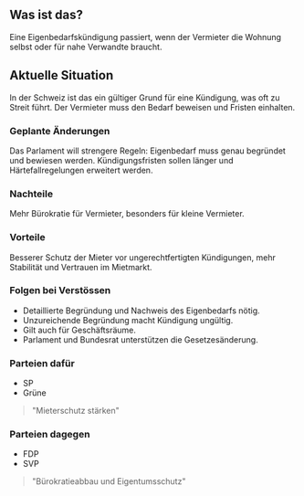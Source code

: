 ## Was ist das?
Eine Eigenbedarfskündigung passiert, wenn der Vermieter die Wohnung selbst oder für nahe Verwandte braucht.

## Aktuelle Situation
In der Schweiz ist das ein gültiger Grund für eine Kündigung, was oft zu Streit führt. Der Vermieter muss den Bedarf beweisen und Fristen einhalten.

### Geplante Änderungen
Das Parlament will strengere Regeln: Eigenbedarf muss genau begründet und bewiesen werden. Kündigungsfristen sollen länger und Härtefallregelungen erweitert werden.

### Nachteile
Mehr Bürokratie für Vermieter, besonders für kleine Vermieter.

### Vorteile
Besserer Schutz der Mieter vor ungerechtfertigten Kündigungen, mehr Stabilität und Vertrauen im Mietmarkt.

### Folgen bei Verstössen
- Detaillierte Begründung und Nachweis des Eigenbedarfs nötig.
- Unzureichende Begründung macht Kündigung ungültig.
- Gilt auch für Geschäftsräume.
- Parlament und Bundesrat unterstützen die Gesetzesänderung.

### Parteien dafür
- SP
- Grüne

> "Mieterschutz stärken"

### Parteien dagegen
- FDP
- SVP

> "Bürokratieabbau und Eigentumsschutz"
